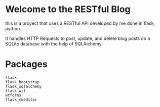 # Welcome to the RESTful Blog

this is a proyect that uses a RESTful
API developed by me done in flask, python.

It handles HTTP Requests to post, update, and delete 
blog posts on a SQLite database with the help of 
SQLAlchemy.

# Packages

```
flask
flask_bootstrap
flask_sqlalchemy
flask_wtf
wtforms
flask_ckeditor
```
